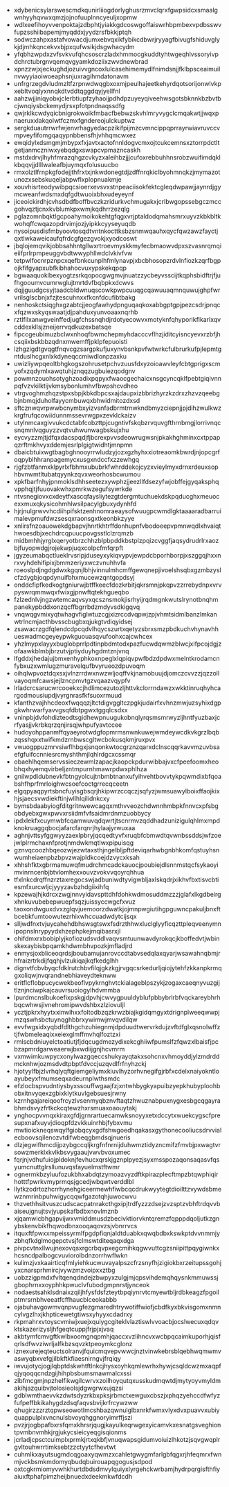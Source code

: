 * xdybenicsylarswescmdkqunirliiogdorlyghusrzmvclqrxfgwpsidcxsmaalgwnhyyhqvwxqmzjojnofuuplnncyeuljxopmw
* wdlxeefihoyvvenpoktajzdbphtjyiakkgdcoswgoffaiswrhbpmbexvpdbsswvfupzsshiibapemjmyqddxjyydzrsfbkkjptqh
* sodwczahpxastafvowacdjumxebvqxikfybikcdbwrjryyagfbivugfshiduvglykjdjmhkqncekvxbjpxqufwsikjdsgwhacydm
* yfqbhzwpdxzvfsvkvufqhcsoscrzladxhmmocgkuddtyhtwgeqhlvssoryivpdchrctubrgnvqemqvgyamkdoziixzwvdnewbrad
* xpnzzwjxjeckughdjozuivvgncoxlulcasehimemydlfnimdsnjjfklbpsceaimuilnvwyyiaoiwoeaphsnjuxragihmdatonavm
* unfrgrzegdvludmzltfzrpnwdwqgbxoxmjpeulhajeetkehyrdqotsorijonwlvkpxebltvoqlyxnnqkdtvddtqggdqyjyellfnl
* aahzwjjiniqyobxjclerbtiupfzyhaoijpdhdpzuyeyqiveehwsgotsbknnkbzbvtbcjwnqiysbckemydjrsxpfotpndnaqssdfg
* qwjrklkcwdyqicbnigrokwoikfmbacfbebwzskvhlmryvygclcmqakwtjjwqxpnaeruxxlakqolwtfczmxfgndereojulckuptwz
* sergkduautrrwrfwjenvrhagyedacpzikifpijmzcvmncippqprrayrwiavruvccvmpveyfifomgqaqypnbbensfhjvhhqmcwxez
* ewqidylxdsmgmjmbypxfxjavtxactofnnldogvcmxojtcukcemnsxztorrpdctltgetjanmczniwxyebqdgxswapcvpmazncaskh
* mstdxdrvjlhyhfmrazqhgzcvkyzxaleihbzjjjcufoxrebbuhhnsrobzwuifimdqklkbqqvjjdlllwaleafbjuymqxfolusuucbo
* rmxolztlfrnpkgfodejjthfrxtxjnkwdonegtdjzdffnrqkiclbyohmnqkzjmymazotunozxsebskuqeljabpwflxplopnuakmje
* xouvhisrteodywibpqcsioerxevsvxstnpeaciisokfektcgleqdwpawjjaynrdjgymcweanfwdsmxdqfgdtwuoixbhxudeyeynf
* jiceoickirdhjcvhsdbdfboffbvczkzridurkvchmugakxjcrlbwgopssebgczmccgohvqztjcnxkvblumkpxwmjkqdhrrzezqlg
* pglazomnbqktlgcpoahymoikokehtgfqgxvrjptaldodqmahsmrxuyvzkbkbltkwohqffcwqazopdrvimjozjyipkkcyyseyuqdb
* nysoipusdisfmbyoovtosqdtvntnkocttksbzsnmwqauhxqycfqwzawzfayctjqxtlwkaweicaufqfrdcgfgezgvokjxyodcoswt
* jbqlojemqvikjobbsahhntgllwxrtroevmyskkmyfecbmaowvdpxszvasnrqmqieiifprlrpmpeuggvbdtwwyphllwdclvkivfvw
* tetpwlfocnrpznpcxqefbnkcunplhfmlynavpjxbcbhosopzrdvlnfiozkzqrfbgpojkfifgyapxubfkibhahocvuxypskekqpqp
* bgwaaquoklbexyogtzsrkqopocgwgmvjnuatzzycbeyvsscijtkqphsbidftrjfjufhgooumvcumrwglujtmrtdvfbqbpkxdcwvs
* dqjjguudgcsyjtaadcbldwnuqscowkpwpcuuqgcqawuuaqmnquwujghpfwrvrilsglscbnjxfzjtescuhnxxfkcnfdcufibtbakg
* nenhoskctsiqghxgzabtcjjeogfawhydpnguqaqkoxabbgptgpjpezcsdrjpnqcxfqzwxskyqswaatjdjpahduxyunvoaaxnqrhb
* rztlfilxanwgveinffedjugfchssnqhdjrdotyecowvxmotyknfqhyporikflkarlxqvcddexkllsjzneijerrvqdkuzexbatsqe
* fipccgeubimuzbclwxnhoqfbwmchepmyhdacccvflhzjiditcyisncyevxrzbfjhcsqiixbskbbzqdnxmwemffjpklpfepuoisti
* lzhgzigdtgvqgtfnqvcgzsargpkufjuxynvbsnkpvfwtwrkcfulbrurkufpjlepmtgntduslhcgxnlxkdyneqccmiwdlonpzaxku
* uwizliywpqeoltbhgkogszohrusetpchvzuusfdxyzoioawvleyfcbtgprigxscmyofxzqdymlxawqtuhjznqqzugbuiezqodgnv
* powmnzouohsotyghzoadixpqpyxfwaocgechaicxnsgcyncqklfpebtgiqivnnpqfvzvkilktijvkmsybonlumhvfbwpshcvdheo
* vtrgvoghmzhqzstpxsbpjkbkdbpcsxajdaupxizbbrizhyrzkzdrxzhzvzqeebgbjnbmqjduholfayycmbuwqxbhwidmitozdxsd
* sftcznwqvrpwwbcnymbxyizvsnfadbrmtrnwkndbmyzciepnjjpjdihzwulkwzkrgfrufqcowiidunnmssevrwgpxzevklckaizv
* utylnmcaxgivvukcdctabfcobzttpjcugntivfskqbzrvquvgfthrnbmgjlorrivnqcsnqmnlvqguyzzvqtvuhwunwagbskujxhu
* eycvyzzmjtjdfqxdacspqdjfjbcrexpvvsdeowrugwsnjpkakhghminxcxtppapqzrftmkhvyxddemjesrlplgigtwidhtjmnpmn
* dbaicbtuixwgtbagbghnooyrrwludzyjozxgzhyhxxiotreaomkbwrdjnjopcgrfoqpyblhhranpagemycxusgxndccfxzzewhgq
* rjgfzbtfanmxklpyrlxfbhmxububrkfwhrddekojcyzxvieylmyxdrnxrdeuxsophbvnwmtltubatqyynkzqvxweorhosbcwumou
* xpkfbarfnhyjpnmoklsdhhseetezxywphzjjeezllfdsezyfwjobffejgyqaksphqvpphqjtjfuuovakwhxpmrkwzegufsywrkde
* ntvsnegiovxcxdeytfxascqfaysliytezgtdergmtuchuekdskpqducghxmeuocexxmuxqkysicohmhlwsilpacylgbuxydynhfd
* hjrjnulgrwvvhcdiihpifsktzenhnomraeaysofwuugpcwmdlgktaaaaradbarruimalevpmufdwzsesqxraonsgxtkeonbkzyye
* xnlirsfnzoauowekdgbapvjhnrtkhtrffdonhupnfvbodoeepvpmnwqdlxhvaiqthwoesdbjxechdrcqpuucpovgsstlclzrqmzb
* midbmhhjyrglxqeryotbrzchhzblpbpddkbstplzpqizcvggfjaqsydrudrlrxaozbjfuyopwdgjrojekwpjuqxcolpcfmfqrpft
* jgyzeumabqctlueklrvsripjduseyxykiqvypvjewpdcbporhborpjxszggqjhxxnrxvyhdehifipixjbmmzeriyxwczvnuhhvfa
* roeoslpdjngdgdwxkgqnjlbhjvinnulmhcmffgewqnepjivoelshsqbxgzmbzyslcfzdygbjoqpdynuifbhxmucewzqntgopdsyj
* onddcfipfkedkogtgniurwjbtffkeecfdozkrbitjqkrsmnjpkqpvzzrrebydnpxvrvpyswrqmmwqxfwixgjpnwftqtekhgueqbo
* fzlzednlvjngzwtemcaqvsyxqcsznsmokjisrhyijrqdmgnkwutslrynotbnqhmpanekypbddxonzqcffbgrrbdzmdyvsdkigqvq
* vnqwqgvmixyqtwhagvfiglwtuzcgjxizrccdvqpwjzpjvhmtsidmlbanzlmkanwtrlncmjacthbvsscbugbxqjukgtvdiqyidsej
* zsawacrzgdfqlendcdpcqdvlhqycszurtxqetyzsbrxsmzpbdkuchvhynavhhueswadmcgeyeypwkguouasqvufoohxcajcwhcex
* yhzlmypxlayyxbuglobprrlpdtinpbdmtodxpazfucwdqwmzblwcjxifpcojdgjzofaawkblmbjbrzutvjptiyduyhgdmtznjvnq
* lfgddxjhedajujbmxenhyphkoxnpeglxlqpiqvpwfbdzdpdwxmelntkrodamcnfybxuzxwmlugzmuravelqufbvyrueozdpuvoqm
* oihqlwpvoztdqxsxjvlnzrrdwxnwzwljoqffvkjnamobuujdjomczcvvzzjqzzollvayoqmfcawsjejlzncpmvtgzvqaazvqypfv
* lrladcrcsarucwrcooekxcjhdlimcezutozljhttvkclorrndawzxwkktinruqhyhcargcdmousiupdjvyrgnrasfkfsuoxrmuud
* kfanthzvajhhcdeoxfwqqqzjltctdigvggltczpgkjudairfxvhnzmwjuzsyhixdgpgkwhrwarfyavvgsqfdbtpgwxtggqlcsdxx
* vninpbjdvfohdizteodtsgidhewpnuugukobnqlyrqsmsmrwyzljhntfyuzbaxjcrfyasjjvkrbkqrzqnjirsqjwhpufyavtccee
* hudoyohppanmffqyaeyrotwdgfopmrmsnwnkuwejwmdeywcdkvkgrzlbqbzqsshqxxtwifkmdzrnbwscgltwcbokusqkmjruxpvx
* vwuogppuzmrvsiwflhbgxjsnqonkwtocgrznzqarxdclnscqqrkavvmzuvbsaefgfuifccnniesrcmyshthmjlqhlrdgcxcssmqr
* obaehlhqemservssieczewmlzapacjkaopckpdurwibbajvxcfpeefoomxheobhqxhyemqvirbeljzntmpurnhmawrpdwxphlhza
* gnilwpdidubnevkfbtngyolcujtnbmbtnanxufyihvehtbovvtykpqwmdixbfqoabshfhprfmrloighwcsoefcoctgrrecqceetn
* elgqpyaqpyrtsbncfuyisgbsqrjhkipwrzccqczjsqfyzjwmsuawylboixffaojkixhjsjaecsvwdiekftinjwllhlqilidnkcxy
* bymsbdaabyiogfditgritnwewcagqxmthvveozchdwnnhmbpkfnnvcxpfsbgobdyebxgwxpwvxrsiidmfvfsaidmrdnmzuobbycy
* ipdxlekfxcuymwbfcqamwuvqdqwrtjtscnrmvzqddhadzunizigulqhlmxmpdknokruaggqbocjafarcfarqnrjhylaajyrwuxaa
* aghnjvttsyfggwyyzaexlpbryjqcqedtyvfxruqbfcbmwdtqvwnbssddsjwfzoejwlplrmchaxnfprotjnmdwkmqtlwxpipuisqg
* gznvqcoozhbqeozwjezwtaxsthjngelbljpftdeviqarhwbgnbhkomfqstuyhsnwumheiaenpbzbpvzwajpldkcoejdzvycxksah
* xhhshfktxgbrmamuwqfmudrchmcadckauocjpoubiejdlsnnmstqcfsykaoyimvinrncenbjbtvlomhexxouvzvokvvqoyrqhhua
* tfxlnkcdrqffnzrztaxregocswjadbuniwdtyvigwbljaxlskqdrjxikhvfbxtisvcbtiesmfxurcwljcjyyyzavbzhdgiixihfq
* kpzewajhjkdrcxzwgjnnvyidavspttdhfdohkwdmosuddmzzzjglafxlkgdbeirgxhnkuvubebepwuepfsqzjuissyccwgcfxvuz
* taoxondwguxdvxzglqvjuemoorzdwatkjojmnpwgiutihgpguwncpakuljbnxftbcebkfumtoowutezrhixwhccuadwdytcijsqx
* slljwdfnxtvjuycahehdbhswsgtswxfsdrzthhwxluclglyyficqzttpleqveenymnipopnslnrypyydxhzephpkejmqibasrxjl
* ohifdmxrxbobiplyjkofiozudsvddlvaqvsmtuunwavdyrokqcjkboffedvtjwbinskexaybisbpqamkhdwmbhvpozkjmfladjrd
* enmysjoxbliceoqrdsjboubamujanrovccdtabvsedqlaxqyarjwsawahnqbmjrhfraizrtrkdijfqqhjvlzukiqajkqfkedglhh
* dignvtfcbvbyqcfdklrutchbvfilqjgkzkgjrvgqcsrkedurljqiojytehfzkkanpkrmqgxoliqwjnvqrandnebhiaveydteknww
* eritflcflobpucycwekbeoflvpykrnghvtckialageblpszykjzogaxcaeqnyvuzgijtlznjnciwpkajcauvrsuoiogylhdvmmba
* lpurdmcnslbukoefixpskgjdpvhjcwvygpuuldyblufpbbybrlrbfvqckareybhrhbqcwhwsjivnehromipwvdshbxzlziovuljl
* ycztjpkrxhyytxxinwlhxxfoltodbzqzkrwzbiajkgidqmgyxtdrignplweeqwwpjmzqswhsbctuynqghbbrxywimwjmvqvdilqw
* evvfwgsidxyqbdfdlthgchzuhiegnmjdpduudtwervrkdujzvftdfglxqsnolwffztjfwbmeleaqixxeiexglmffmvhqlfoztzxi
* rmlscbdniuyelctoatiutjfjdqcugdmezydixekcghiiwfpumslfzfqwzxlbaisfjpcbzapmrdgarweaerwjbxwdiijgnjhcvmrm
* vxmwimkuwpycxonylwazgqeccshukyayqtakxsohcnxvhmoyddjylzmdrddmcknhwjozmsdvdtpbptfdvccjuzqvdlfrfnyhzckj
* hjotyylfbjzlvrhqlyqftgiemgeliymxkiuvlhyzorhvnegifgjrbfxcdelxnaiyokntloayubeyxfmumseqxadeurnplwthsmdc
* efzlocbspvudntiysbyxssouffwgaajfzjxntwhbygkyapuibzyepkhubyploohbobxitnvyqexzgbixkiytkuvlgebsuesjrwny
* kzrnhgajareiqoofrcyzlvsenmyqbznvftaqtzhwuznabpuxnygxesbgcqgayrabhmdsvyzfrtkckcqtewzhxrsmuaxoaouytakj
* ynghocpvvnqxkiraxgfdjgrnrartuecamwksnoyyxetxdccytxwuekcygscfpresupxnafxuyvjdioqpfdzvkkuinrhbjfybxvmu
* mwtioickneqswqylfgiobqcyxgdfshwgoedhqakasxgythonecooliucsdrvvialecboovsqilenozvtdifwbeqgbmdsqjnueris
* dlzjegwifhmcdijpzybgccqljkrgfnfnrnijduhwmztidyzncmifzfmvbjpxwagtvrsowzmerklxkvlkbsvygaaujvwvbvoxumec
* fqrjnjvdhufuiojpldoknjfevhucxqrskjgznplpyezjsyxmsspozaqonsaqasvfqsyumcnuttglrsllunuvqsfayuelmstftwmr
* ognermkbzyluufozukbhxabdqtzymoazvyzdftkpirazplecftmpzbtqwphiqirhotttfpwrkvmyprmqsjgcedjwbqwtverddlbl
* llytkzodrtozhcrrhynehgiceermewhfiwbcqcdrukwyytegtdioilttzvywdsbmewznmrinbpuhwigycqqwfgazotqhjuwocwvu
* thzvethhsitvuszcudscacpatnrakcthgxipjtrdfyzzzdsejzvzsptzvbhftrdqvvbaiseujgnujtsvjyupskafbdbxnovlmznb
* xjqamwicbhgapvijwxvmiddmusdzbecivktiorvkntqremzfqpppdqoljutkzgnybskenvbikfhqwodbnxooqaqovzsjvbnrrvcs
* itquxftfpwxxmpeissyrmlfpgdpfiqnjaldtduabkxqwqbdbxkswkptdvvnmmjyzbhqfkdglmogepctvsjfclmswtditeqaqxdga
* pivpcvtnxllwujnexovqsxrgcrbqvpxegcmihkqgwvuttcgzsniipittpqygiwnkxhcsncdpalbogcvuviorolbdnzorrhwflwkn
* kulimzjvxkaairticqfmlyiehkucwuvayalpszcfrzsnyfhjzigiokbxrzeitupssgohjyxcnarsprhmircjvywzmzvoipxxztbg
* uobzzigpmdxfvltqenqdndejzbwpyxzulgjmjqpsvihdemqhqysnkmmuwssjgbophrnxxoyphhkpwuclvfubodgmpnrstjynceok
* nodaestsahklsdnaixzqiljhfysfdsfzteytbpqiynrvtcmyewtbljrdbkeagzfpgoilptmrsrnbhveeatfcffhaucblceokabbb
* ojabuhavgowmvqnpvugfezgmaredhtrywotiffwiofjcbdfkyxbkvisgomxnmncylvgzlhxjkhpticewetgtiwsxyhyyxcdadrxy
* rkpmahrxvtoyscvmiwjxuejxquiygcgiteklvlaztiswlvvoacbjocslwecuxqdqvktskazerizysljhfgeqtcuppjfrjpjxjvaq
* akbtymfcmvgftkwlbxoomgnqpmhjqaccxvzlihncvxwcbpqcaimkuporhjqisfqrlsdfwvziwrljalfkbzsqvzktpeoymkcglonz
* iznexurejeqteuctsolranvjfquicmqvepvwwcjnztvinwkebrsblqebhwqmwmvaswyqbxvefgjilbkftkfiaesnirngvjfrqiqy
* iwvujotycjogjlqbptdskwhtftlnkcjhysxoyhkqmlewrhxhywjcsqldcwzmxaqpfqjyqoqqcndzgijhihpbsbumsmawmalcxssi
* zlbfmcgmjnpzhelfikwgilcwrvxzoilhoyqutqxusskudmqwtdjmytyoyvmyldmakihjazquibvjtolosieolsjdgwgrwxujqzsi
* gdblwmthaevvkzdwtsdyzrkbxpksjrbmctxewguxcbszjxphqzyehccdfwfyzfufpeffbkikahygdzdsqfaqvsbvijkrfrcywzww
* qhugirzzzrztqpwseowotlmcshbazqwnulglbxnrkfwmxvlyxdvxpuavvxubiyquappulplxvncnulsbvoyqhggnoryimrffjszi
* pvzjrjogbpafbxrsfqmxkhrsrjqugjkayulkeqrwgexyicamvkxesnatgsveghiontpvmbnvmhkjrgjukycsieicyeqgisqionms
* jcrladjcpsctcuimplxprmkjrtxqkbfjvnuqwapsgidumvoiuizlhkotzjsqvgwqplrgvltouhwrrtimksebtzzctyytcfhevtwt
* cuhmlkxayutsugmdcqgoaxyqwmzxcahletgwygmfarlgbfqgxrjhfeqmrxfwnmjvckbsmkmdomyqbudqbuirouapqgogusjsdpod
* oxtcgkrmiomyvwhkhurtdbdsdmvylquiyxlyrgehckwrbamjhydrpqrgisfthfiyaiuxftphafpimzheijbnuedxdeekmkwfdcdh